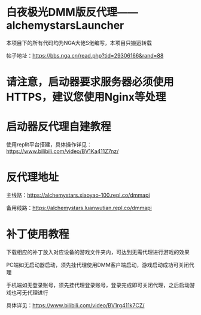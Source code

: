 # 白夜极光DMM版反代理——alchemystarsLauncher
本项目下的所有代码均为NGA大佬S佬编写，本项目只搬运转载

帖子地址：https://bbs.nga.cn/read.php?tid=29306166&rand=88

# 请注意，启动器要求服务器必须使用HTTPS，建议您使用Nginx等处理

# 启动器反代理自建教程
使用replit平台搭建，具体操作详见：https://www.bilibili.com/video/BV1Ka411Z7nz/

# 反代理地址
主线路：https://alchemystars.xiaoyao-100.repl.co/dmmapi

备用线路：https://alchemystars.luanwutian.repl.co/dmmapi

# 补丁使用教程
下载相应的补丁放入对应设备的游戏文件夹内，可达到无需代理进行游戏的效果

PC端如无启动器启动，须先挂代理使用DMM客户端启动，游戏启动成功可关闭代理

手机端如无登录账号，须先挂代理登录账号，登录完成即可关闭代理，之后启动游戏也可无代理进行

具体详见：https://www.bilibili.com/video/BV1rg411k7CZ/
